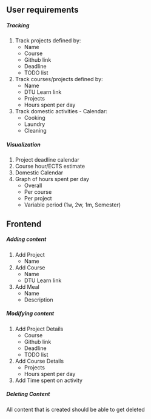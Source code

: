 ## User requirements
##### Tracking
1. Track projects defined by:
	- Name
	- Course
	- Github link
	- Deadline
	- TODO list
2. Track courses/projects defined by:
	- Name
	- DTU Learn link
	- Projects
	- Hours spent per day
3. Track domestic activities - Calendar:
	- Cooking
	- Laundry
	- Cleaning
##### Visualization
1. Project deadline calendar
2. Course hour/ECTS estimate
3. Domestic Calendar
4. Graph of hours spent per day
	- Overall
	- Per course
	- Per project
	- Variable period (1w, 2w, 1m, Semester)
## Frontend
##### Adding content
1. Add Project
	- Name
2. Add Course
	- Name
	- DTU Learn link
3. Add Meal
	- Name
	- Description
##### Modifying content
1. Add Project Details
	- Course
	- Github link
	- Deadline
	- TODO list
2. Add Course Details
	- Projects
	- Hours spent per day
3. Add Time spent on activity
##### Deleting Content
All content that is created should be able to get deleted
